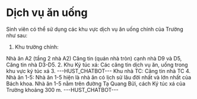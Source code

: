 # Dịch vụ ăn uống

Sinh viên có thể sử dụng các khu vực dịch vụ ăn uống chính của Trường như sau:
1. Khu trường chính: 

Nhà ăn A2 (tầng 2 nhà A2)
Căng tin (quán nhà tròn) cạnh nhà D9 và D5, 
Căng tin nhà D3-D5. 2. Khu Ký túc xá: Các căng tin dịch vụ ăn, uống trong khu vực ký túc xá
3. 
 ---HUST_CHATBOT---
Khu nhà TC: Căng tin nhà TC
4. Nhà ăn 1-5: Nhà ăn 1-5 hiện là nhà ăn có lịch sử lâu đời nhất và lớn nhất của Bách khoa. Nhà ăn 1-5 nằm trên đường Tạ Quang Bửi, cách Ký túc xá của Trường khoảng 300 m. 
 ---HUST_CHATBOT---